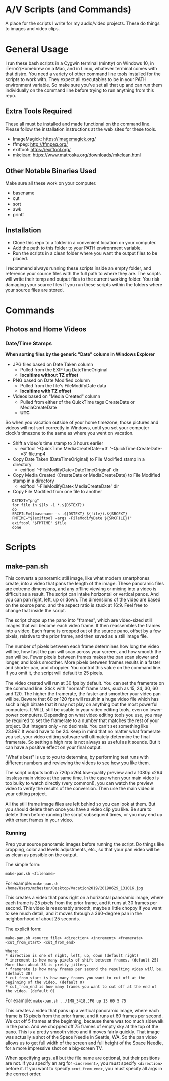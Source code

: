 # A/V Scripts (and Commands)
A place for the scripts I write for my audio/video projects. These do things to images and video clips.

# General Usage
I run these bash scripts in a Cygwin terminal (mintty) on Windows 10, in iTerm2/Homebrew on a Mac, and in Linux, whatever terminal comes with that distro. You need a variety of other command line tools installed for the scripts to work with. They expect all executables to be in your PATH environment variable. So make sure you've set all that up and can run them individually on the command line before trying to run anything from this repo.

## Extra Tools Required
These all must be installed and made functional on the command line. Please follow the installation instructions at the web sites for these tools.
* ImageMagick: https://imagemagick.org/
* ffmpeg: http://ffmpeg.org/
* exiftool: https://exiftool.org/
* mkclean: https://www.matroska.org/downloads/mkclean.html

## Other Notable Binaries Used
Make sure all these work on your computer.
* basename
* cut
* sort
* awk
* printf

## Installation
* Clone this repo to a folder in a convenient location on your computer.
* Add the path to this folder to your PATH environment variable.
* Run the scripts in a clean folder where you want the output files to be placed.

I recommend always running these scripts inside an empty folder, and reference your source files with the full path to where they are. The scripts will write their temp and output files to the current working folder. You risk damaging your source files if you run these scripts within the folders where your source files are stored.

# Commands

## Photos and Home Videos

### Date/Time Stamps

**When sorting files by the generic "Date" column in Windows Explorer**
* JPG files based on Date Taken column
    - Pulled from the EXIF tag DateTimeOriginal
    - **localtime without TZ offset**
* PNG based on Date Modified column
    - Pulled from the file's FileModifyDate data
    - **localtime with TZ offset**
* Videos based on "Media Created" column
    - Pulled from either of the QuickTime tags CreateDate or MediaCreateDate
    - **UTC**

So when you vacation outside of your home timezone, those pictures and videos will not sort correctly in Windows, until you set your computer clock's timezone to the same as where you went on vacation.

* Shift a video's time stamp to 3 hours earlier
	* exiftool '-QuickTime:MediaCreateDate-=3' '-QuickTime:CreateDate-=3' file.mp4
* Copy Date Taken (DateTimeOriginal) to File Modified stamp in a directory
	* exiftool '-FileModifyDate<DateTimeOriginal' dir
* Copy Media Created (CreateDate or MediaCreateDate) to File Modified stamp in a directory
	* exiftool '-FileModifyDate<MediaCreateDate' dir
* Copy File Modified from one file to another
 ```SRCEXT="JPG"
    DSTEXT="png"
    for file in $(ls -1 *.${DSTEXT})
    do
    SRCFILE=$(basename -s .${DSTEXT} ${file}).${SRCEXT}
    FMTIME="$(exiftool -args -FileModifyDate ${SRCFILE})"
    exiftool "$FMTIME" $file
    done
```

# Scripts
## make-pan.sh
This converts a panoramic still image, like what modern smartphones create, into a video that pans the length of the image.
These panoramic files are extreme dimensions, and any offline viewing or mixing into a video is difficult as a result.  The script can intake horizontal or vertical panos. And you can pan right, left, up or down.  The dimensions of the video are based on the source pano, and the aspect ratio is stuck at 16:9. Feel free to change that inside the script.

The script chops up the pano into "frames", which are video-sized still images that will become each video frame.  It then reassembles the frames into a video. Each frame is cropped out of the source pano, offset by a few pixels, relative to the prior frame, and then saved as a still image file.

The number of pixels between each frame determines how long the video will be, how fast the pan will scan across your screen, and how smooth the pan will be. Fewer pixels between frames makes the pan scan slower and longer, and looks smoother.  More pixels between frames results in a faster and shorter pan, and choppier. You control this value on the command line. If you omit it, the script will default to 25 pixels.

The video created will run at 30 fps by default. You can set the framerate on the command line. Stick with "normal" frame rates, such as 15, 24, 30, 60 and 120. The higher the framerate, the faster and smoother your video pan will be. Beware that 60 or 120 fps will result in a huge video file which has such a high bitrate that it may not play on anything but the most powerful computers. It WILL still be usable in your video editing tools, even on lower-power computers.  Depending on what video editing tools you use, you may be required to set the framerate to a number that matches the rest of your project. But integers only - no decimals. You can't set something like 23.997. It would have to be 24. Keep in mind that no matter what framerate you set, your video editing software will ultimately determine the final framerate.  So setting a high rate is not always as useful as it sounds. But it can have a positive effect on your final output.

"What's best" is up to you to determine, by performing test runs with different numbers and reviewing the videos to see how you like them.

The script outputs both a 720p x264 low-quality preview and a 1080p x264 lossless main video at the same time. In the case when your main video is too bulky to watch directly (very common!), you can watch the preview video to verify the results of the conversion.  Then use the main video in your editing project.

All the still frame image files are left behind so you can look at them. But you should delete them once you have a video clip you like. Be sure to delete them before running the script subsequent times, or you may end up with errant frames in your video.

### Running
Prep your source panoramic images before running the script. Do things like cropping, color and levels adjustments, etc., so that your pan video will be as clean as possible on the output.

The simple form:

```make-pan.sh <filename>```

For example: `make-pan.sh /home/Users/mchester/Desktop/Vacation2019/20190629_131016.jpg`

This creates a video that pans right on a horizontal panoramic image, where each frame is 25 pixels from the prior frame, and it runs at 30 frames per second. This video is reasonably smooth, maybe a little choppy if you want to see much detail, and it moves through a 360-degree pan in the neighborhood of about 25 seconds.

The explicit form:

```make-pan.sh <source_file> <direction> <increment> <framerate> <cut_from_start> <cut_from_end>```

    Where:
    * direction is one of right, left, up, down (default right)
    * increment is how many pixels of shift between frames. (default 25) More than about 33 is pretty jittery.
    * framerate is how many frames per second the resulting video will be. (default 30)
    * cut_from_start is how many frames you want to cut off at the beginning of the video. (default 0)
    * cut_from_end is how many frames you want to cut off at the end of the video. (default 0)

For example: `make-pan.sh ../IMG_3418.JPG up 13 60 5 75`

This creates a video that pans up a vertical panoramic image, where each frame is 13 pixels from the prior frame, and it runs at 60 frames per second. We cut off 5 frames at the beginning, because there was too much sidewalk in the pano.  And we chopped off 75 frames of empty sky at the top of the pano. This is a pretty smooth video and it moves fairly quickly. That image was actually a shot of the Space Needle in Seattle, WA. So the pan video allows us to get full width of the screen and full height of the Space Needle, for a more impressive shot on a big-screen TV.

When specifying args, all but the file name are optional, but their positions are not.  If you specify an arg for `<increment>`, you must specify `<direction>` before it. If you want to specify `<cut_from_end>`, you must specify all args in the correct order.
